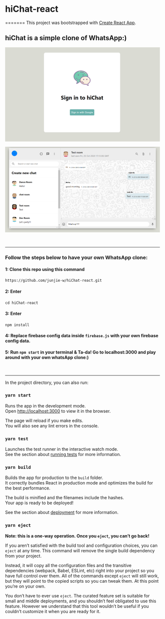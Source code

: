 # hiChat-react
=======
This project was bootstrapped with [Create React App](https://github.com/facebook/create-react-app).

## hiChat is a simple clone of WhatsApp:) 

<p align="center">
<img src="/public/images/Capture 1.PNG" width="780px" height="auto">
</p>
<p align="center">
<img src="/public/images/Capture 2.PNG" width="780px" height="auto">
</p>
<br>
<hr>

### Follow the steps below to have your own WhatsApp clone:

#### 1: Clone this repo using this command
`https://github.com/junjie-w/hiChat-react.git`

#### 2: Enter 
`cd hiChat-react`

#### 3: Enter 
`npm install`

#### 4: Replace firebase config data inside `firebase.js` with your own firebase config data.

#### 5: Run `npm start` in your terminal & Ta-da! Go to localhost:3000 and play around with your own whatsApp clone:)

<br>
<hr>

In the project directory, you can also run:

### `yarn start`

Runs the app in the development mode.<br />
Open [http://localhost:3000](http://localhost:3000) to view it in the browser.

The page will reload if you make edits.<br />
You will also see any lint errors in the console.

### `yarn test`

Launches the test runner in the interactive watch mode.<br />
See the section about [running tests](https://facebook.github.io/create-react-app/docs/running-tests) for more information.

### `yarn build`

Builds the app for production to the `build` folder.<br />
It correctly bundles React in production mode and optimizes the build for the best performance.

The build is minified and the filenames include the hashes.<br />
Your app is ready to be deployed!

See the section about [deployment](https://facebook.github.io/create-react-app/docs/deployment) for more information.

### `yarn eject`

**Note: this is a one-way operation. Once you `eject`, you can’t go back!**

If you aren’t satisfied with the build tool and configuration choices, you can `eject` at any time. This command will remove the single build dependency from your project.

Instead, it will copy all the configuration files and the transitive dependencies (webpack, Babel, ESLint, etc) right into your project so you have full control over them. All of the commands except `eject` will still work, but they will point to the copied scripts so you can tweak them. At this point you’re on your own.

You don’t have to ever use `eject`. The curated feature set is suitable for small and middle deployments, and you shouldn’t feel obligated to use this feature. However we understand that this tool wouldn’t be useful if you couldn’t customize it when you are ready for it.